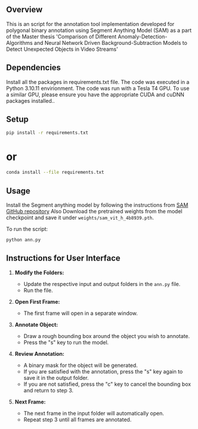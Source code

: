 ## Overview

This is an script for the annotation tool implementation developed for polygonal binary annotation using Segment Anything Model (SAM) as a part of the Master thesis 'Comparison of Different Anomaly-Detection-Algorithms and Neural Network Driven Background-Subtraction Models to Detect Unexpected Objects in Video Streams'
## Dependencies

Install all the packages in requirements.txt file. The code was executed in a Python 3.10.11 envirionment. The code was run with a Tesla T4 GPU. To use a similar GPU, please ensure you have the appropriate CUDA and cuDNN packages installed..

## Setup
```bash
pip install -r requirements.txt
```

# or
```bash
conda install --file requirements.txt
```


## Usage
Install the Segment anything model by following the instructions from [SAM GitHub repository](https://github.com/facebookresearch/segment-anything) Also Download the pretrained weights from the model checkpoint and save it under `weights/sam_vit_h_4b8939.pth`.

To run the script:

```bash
python ann.py
```
## Instructions for User Interface

1. **Modify the Folders:**
   - Update the respective input and output folders in the `ann.py` file.
   - Run the file.

2. **Open First Frame:**
   - The first frame will open in a separate window.

3. **Annotate Object:**
   - Draw a rough bounding box around the object you wish to annotate.
   - Press the "s" key to run the model.

4. **Review Annotation:**
   - A binary mask for the object will be generated.
   - If you are satisfied with the annotation, press the "s" key again to save it in the output folder.
   - If you are not satisfied, press the "c" key to cancel the bounding box and return to step 3.

5. **Next Frame:**
   - The next frame in the input folder will automatically open.
   - Repeat step 3 until all frames are annotated.
